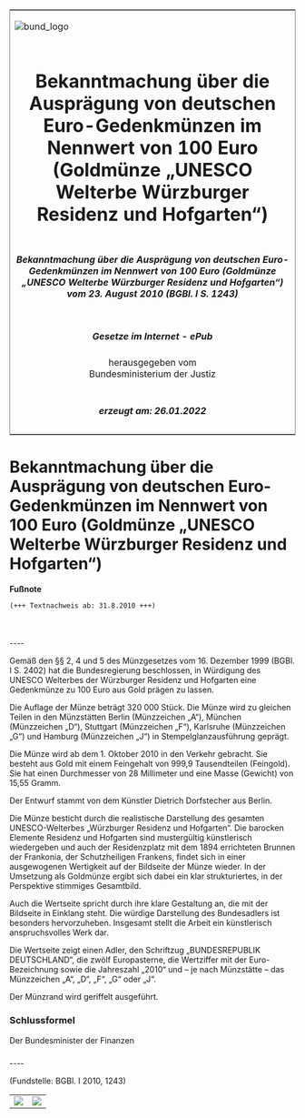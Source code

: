 <span id="DECKBLATT.html"></span>

<table border="0" frame="border" width="100%">

<tr valign="top">

<td align="left">

![bund\_logo](BfJ_2021_Web_de_de.gif)

</td>

<td align="right">

 

</td>

</tr>

<tr align="center" valign="middle">

<td colspan="2">

# Bekanntmachung über die Ausprägung von deutschen Euro-Gedenkmünzen im Nennwert von 100 Euro (Goldmünze „UNESCO Welterbe Würzburger Residenz und Hofgarten“)

</td>

</tr>

<tr align="center" valign="middle">

<td colspan="2">

##### Bekanntmachung über die Ausprägung von deutschen Euro-Gedenkmünzen im Nennwert von 100 Euro (Goldmünze „UNESCO Welterbe Würzburger Residenz und Hofgarten“) vom 23. August 2010 (BGBl. I S. 1243)

</td>

</tr>

<tr align="center" valign="middle">

<td colspan="2">

  
  

##### Gesetze im Internet - ePub  
  
herausgegeben vom  
Bundesministerium der Justiz

</td>

</tr>

<tr align="center" valign="bottom">

<td colspan="2">

  
  

##### erzeugt am: 26.01.2022

</td>

</tr>

</table>

<span id="BJNR124300010.html"></span>

# Bekanntmachung über die Ausprägung von deutschen Euro-Gedenkmünzen im Nennwert von 100 Euro (Goldmünze „UNESCO Welterbe Würzburger Residenz und Hofgarten“)

<div>

  
**Fußnote**

<div class="jnhtml">

<div>

<div class="jurAbsatz">

  

``` 
(+++ Textnachweis ab: 31.8.2010 +++)

 
```

</div>

</div>

</div>

</div>

<span id="BJNR124300010BJNE000100000.html"></span>

###   
\----

<div>

<div class="jnhtml">

<div>

<div class="jurAbsatz">

Gemäß den §§ 2, 4 und 5 des Münzgesetzes vom 16. Dezember 1999 (BGBl. I
S. 2402) hat die Bundesregierung beschlossen, in Würdigung des UNESCO
Welterbes der Würzburger Residenz und Hofgarten eine Gedenkmünze zu 100
Euro aus Gold prägen zu lassen.

</div>

<div class="jurAbsatz">

Die Auflage der Münze beträgt 320 000 Stück. Die Münze wird zu gleichen
Teilen in den Münzstätten Berlin (Münzzeichen „A“), München (Münzzeichen
„D“), Stuttgart (Münzzeichen „F“), Karlsruhe (Münzzeichen „G“) und
Hamburg (Münzzeichen „J“) in Stempelglanzausführung geprägt.

</div>

<div class="jurAbsatz">

Die Münze wird ab dem 1. Oktober 2010 in den Verkehr gebracht. Sie
besteht aus Gold mit einem Feingehalt von 999,9 Tausendteilen
(Feingold). Sie hat einen Durchmesser von 28 Millimeter und eine Masse
(Gewicht) von 15,55 Gramm.

</div>

<div class="jurAbsatz">

Der Entwurf stammt von dem Künstler Dietrich Dorfstecher aus Berlin.

</div>

<div class="jurAbsatz">

Die Münze besticht durch die realistische Darstellung des gesamten
UNESCO-Welterbes „Würzburger Residenz und Hofgarten“. Die barocken
Elemente Residenz und Hofgarten sind mustergültig künstlerisch
wiedergeben und auch der Residenzplatz mit dem 1894 errichteten Brunnen
der Frankonia, der Schutzheiligen Frankens, findet sich in einer
ausgewogenen Wertigkeit auf der Bildseite der Münze wieder. In der
Umsetzung als Goldmünze ergibt sich dabei ein klar strukturiertes, in
der Perspektive stimmiges Gesamtbild.

</div>

<div class="jurAbsatz">

Auch die Wertseite spricht durch ihre klare Gestaltung an, die mit der
Bildseite in Einklang steht. Die würdige Darstellung des Bundesadlers
ist besonders hervorzuheben. Insgesamt stellt die Arbeit ein
künstlerisch anspruchsvolles Werk dar.

</div>

<div class="jurAbsatz">

Die Wertseite zeigt einen Adler, den Schriftzug „BUNDESREPUBLIK
DEUTSCHLAND“, die zwölf Europasterne, die Wertziffer mit der
Euro-Bezeichnung sowie die Jahreszahl „2010“ und – je nach Münzstätte –
das Münzzeichen „A“, „D“, „F“, „G“ oder „J“.

</div>

<div class="jurAbsatz">

Der Münzrand wird geriffelt ausgeführt.

</div>

</div>

</div>

</div>

<span id="BJNR124300010BJNE000200000.html"></span>

### Schlussformel  

<div>

<div class="jnhtml">

<div>

<div class="jurAbsatz">

<span class="SP">Der Bundesminister der Finanzen</span>

</div>

</div>

</div>

</div>

<span id="BJNR124300010BJNE000300000.html"></span>

###   
\----

<div>

<div class="jnhtml">

<div>

<div class="jurAbsatz">

<div class="kommentar_Fundstelle">

(Fundstelle: BGBl. I 2010, 1243)

</div>

</div>

  

|                                   |                                   |
| :-------------------------------- | :-------------------------------- |
| ![](bgbl1_2010_j1243-1_0010.jpeg) | ![](bgbl1_2010_j1243-1_0020.jpeg) |

</div>

</div>

</div>

